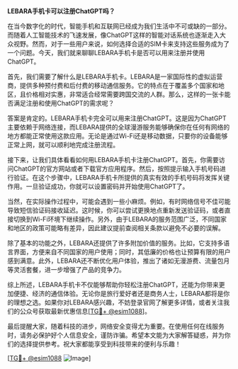 **LEBARA手机卡可以注册ChatGPT吗？**

在当今数字化的时代，智能手机和互联网已经成为我们生活中不可或缺的一部分。而随着人工智能技术的飞速发展，像ChatGPT这样的智能对话系统也逐渐走入大众视野。然而，对于一些用户来说，如何选择合适的SIM卡来支持这些服务成为了一个问题。今天，我们就来聊聊LEBARA手机卡是否可以用来注册并使用ChatGPT。

首先，我们需要了解什么是LEBARA手机卡。LEBARA是一家国际性的虚拟运营商，提供多种预付费和后付费的移动通信服务。它的特点在于覆盖多个国家和地区，且价格相对实惠，非常适合经常需要跨国交流的人群。那么，这样的一张卡能否满足注册和使用ChatGPT的需求呢？

答案是肯定的。LEBARA手机卡完全可以用来注册ChatGPT。这是因为ChatGPT主要依赖于网络连接，而LEBARA提供的全球漫游服务能够确保你在任何有网络的地方都能正常使用这款应用。无论是通过Wi-Fi还是移动数据，只要你的设备能够正常上网，就可以顺利地完成注册流程。

接下来，让我们具体看看如何用LEBARA手机卡注册ChatGPT。首先，你需要访问ChatGPT的官方网站或者下载官方应用程序。然后，按照提示输入手机号码进行验证。在这个步骤中，LEBARA手机卡所提供的真实有效的手机号码将发挥关键作用。一旦验证成功，你就可以设置密码并开始使用ChatGPT了。

当然，在实际操作过程中，可能会遇到一些小麻烦。例如，有时网络信号不佳可能导致短信验证码接收延迟。这时候，你可以尝试更换地点重新发送验证码，或者直接切换到Wi-Fi环境下继续操作。另外，由于LEBARA的服务范围广泛，不同国家和地区的政策可能略有差异，因此建议提前查阅相关条款以避免不必要的误解。

除了基本的功能之外，LEBARA还提供了许多附加价值的服务。比如，它支持多语言界面，方便来自不同国家的用户使用；同时，其低廉的价格也让预算有限的用户感到满意。此外，LEBARA还不断优化用户体验，推出了诸如无漫游费、流量包月等灵活套餐，进一步增强了产品的竞争力。

综上所述，LEBARA手机卡不仅能够帮助你轻松注册ChatGPT，还能为你带来更加便捷、经济的通信体验。无论你是旅行爱好者还是商务人士，LEBARA都将是你的理想之选。如果你对LEBARA感兴趣，不妨登录官网了解更多详情，或者关注我们的公众号获取最新优惠信息[[TG💪+ @esim1088](https://t.me/s/esim1088)]。

最后提醒大家，随着科技的进步，网络安全变得尤为重要。在使用任何在线服务时，请务必保护好个人信息安全，谨防诈骗。希望本文能为大家解答疑惑，并为你们的选择提供参考。祝大家都能享受到科技带来的便利与乐趣！

[[TG💪+ @esim1088](https://t.me/s/esim1088) ![Image](https://i.postimg.cc/4NQfJmqS/Snipaste-2025-05-13-00-14-12.png)]